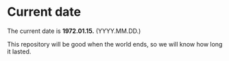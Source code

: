 # Current date

The current date is **1972.01.15.** (YYYY.MM.DD.)

This repository will be good when the world ends, so we will know how long it lasted.